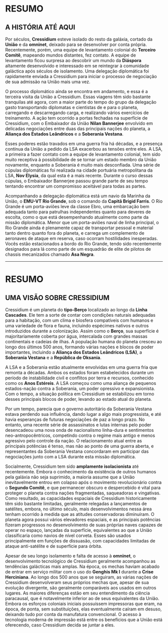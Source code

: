 # RESUMO
## A HISTÓRIA ATÉ AQUI
Por séculos, **Cressidium** esteve isolado do resto da galáxia, cortado da **União** e da **omninet**, deixado para se desenvolver por conta própria. Recentemente, porém, uma equipe de levantamento colonial do **Terceiro Comitê**, mapeando mundos distantes, fez contato. A equipe de levantamento ficou surpresa ao descobrir um mundo da **Diáspora** altamente desenvolvido e interessado em se reintegrar à comunidade galáctica após séculos de isolamento. Uma delegação diplomática foi rapidamente enviada a Cressidium para iniciar o processo de negociação de sua admissão na União mais uma vez.

O processo diplomático ainda se encontra em andamento, e essa é a terceira visita da União a Cressidium. Essas viagens têm sido bastante tranquilas até agora, com a maior parte do tempo do grupo da delegação gasto transportando diplomatas e cientistas de e para o planeta, carregando e descarregando carga, e realizando vários exercícios de treinamento. A ação tem ocorrido a portas fechadas na superfície de Cressidium, com o Embaixador da União **Nilan Bannerjee** envolvido em delicadas negociações entre duas das principais nações do planeta, a **Aliança dos Estados Leândricos** e a **Soberania Vestana**.

Esses poderes estão travados em uma guerra fria há décadas, e a presença contínua da União a pedido da LSA exacerbou as tensões entre eles. A LSA, a primeira a fazer contato com a equipe de levantamento colonial, tem sido muito receptiva à possibilidade de se tornar um estado membro da União novamente, enquanto a Soberania é muito mais desconfiada. Uma série de cúpulas diplomáticas foi realizada na cidade portuária metropolitana da LSA, **Nov Elysia**, da qual esta é a mais recente. Durante o curso dessas cúpulas, o Embaixador Bannerjee passou grande parte de seu tempo tentando encontrar um compromisso aceitável para todas as partes.

Acompanhando a delegação diplomática está um navio da Marinha da União, o **EMU-VT Rio Grande**, sob o comando da **Capitã Brigid Farris**. O Rio Grande é um porta-aviões leve da classe Ebro, uma embarcação bem adequada tanto para patrulhas independentes quanto para deveres de escolta, como o que está desempenhando atualmente como parte da missão diplomática. Menor que um porta-aviões naval de linha principal, o Rio Grande ainda é plenamente capaz de transportar pessoal e material tanto dentro quanto fora do planeta, e carrega um complemento de aeronaves de ataque em reserva, caso ocorram hostilidades inesperadas. Vocês estão estacionados a bordo do Rio Grande, tendo sido recentemente designados para lá como parte de um esquadrão de elite de pilotos de chassis mecanizados chamado **Asa Negra**.
________________________________________________________________________________
# RESUMO
## UMA VISÃO SOBRE CRESSIDIUM
Cressidium é um planeta do **tipo-Berço** localizado ao longo da **Linha Cascades**. Ele tem a sorte de contar com condições naturais adequadas para a habitação, com um clima e biosfera compatíveis com humanos e uma variedade de flora e fauna, incluindo espécimes nativos e outros introduzidos durante a colonização. Assim como o **Berço**, sua superfície é majoritariamente coberta por água, intercalada com grandes massas continentais e cadeias de ilhas. A população humana do planeta cresceu ao longo dos últimos 500 anos, formando várias nações e blocos de poder importantes, incluindo a **Aliança dos Estados Leândricos (LSA)**, a **Soberania Vestana** e a **República de Oksania**.

A LSA e a Soberania estão atualmente envolvidas em uma guerra fria que remonta a décadas. Ambos os estados foram estabelecidos durante um período de instabilidade civil e conflitos por terra e recursos, conhecido como os **Anos Estéreis**. A LSA começou como uma aliança de pequenos estados-nação contra a Soberania, um poder opressivo e expansionista. Com o tempo, a situação política em Cressidium se estabilizou em torno desses principais blocos de poder, levando ao estado atual do planeta.

Por um tempo, parecia que o governo autoritário da Soberania Vestana estava perdendo sua influência, dando lugar a algo mais progressista, e até havia esperanças de futuras negociações de paz a longo prazo. No entanto, uma recente série de assassinatos e lutas internas pelo poder desencadeou uma nova onda de nacionalismo linha-dura e sentimentos neo-antropocêntricos, competindo contra o regime mais antigo e menos agressivo pelo controle da nação. O relacionamento atual entre as principais potências é tenso, mas não ao ponto de uma guerra aberta, e representantes da Soberania Vestana concordaram em participar das negociações junto com a LSA durante esta missão diplomática.

Socialmente, Cressidium tem sido **amplamente isolacionista** até recentemente. Embora o conhecimento da existência de outros humanos pela galáxia não seja suprimido, a maioria assume que a União inevitavelmente entrou em colapso após o movimento revolucionário contra o **Segundo Comitê**, e que permanecer obscuro e despercebido é vital para proteger o planeta contra nações fragmentadas, saqueadoras e vingativas. Como resultado, as capacidades espaciais de Cressidium historicamente têm sido bastante limitadas, geralmente relegadas a lançamentos de satélites, embora, no último século, mais desenvolvimentos nessa área tenham ocorrido à medida que as atitudes conservadoras diminuíram. O planeta agora possui vários elevadores espaciais, e as principais potências fizeram progressos no desenvolvimento de suas próprias naves capazes de operar no espaço, lançadas da superfície, equivalentes ao que a União classificaria como navios de nível corveta. Esses são usados principalmente em funções de dissuasão, com capacidades limitadas de ataque anti-satélite e de superfície para órbita.

Apesar de seu longo isolamento e falta de acesso à **omninet**, o desenvolvimento tecnológico de Cressidium geralmente acompanhou as tendências galácticas mais amplas. Na época, os mechas haviam acabado de entrar em serviço militar com o uso do **Genghis Mk I** durante a **Crise Herciniana**. Ao longo dos 500 anos que se seguiram, as várias nações de Cressidium desenvolveram seus próprios mechas que, apesar de sua evolução divergente, são geralmente comparáveis aos usados em outros lugares. As maiores diferenças estão em seu entendimento da ciência paracausal, que é notavelmente inferior ao de seus equivalentes da União. Embora os esforços coloniais iniciais possuíssem impressoras que eram, na época, de ponta, sem substituições, elas eventualmente caíram em desuso, deixando tudo por conta da manufatura convencional. O acesso à tecnologia moderna de impressão está entre os benefícios que a União está oferecendo, caso Cressidium decida se juntar a eles.

